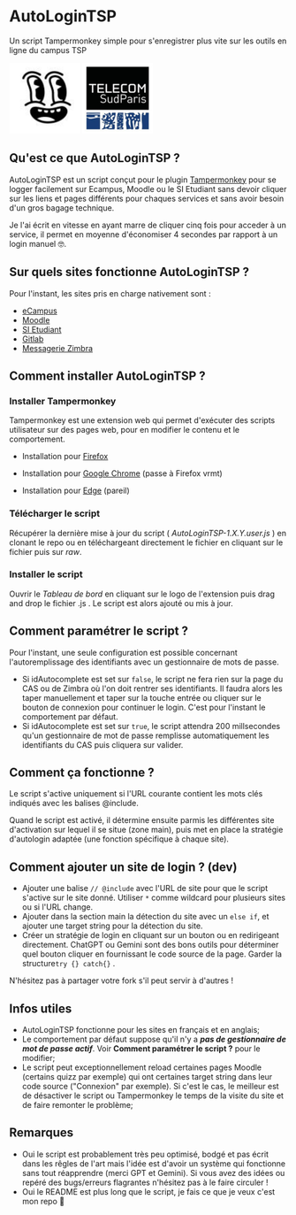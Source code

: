

# AutoLoginTSP

Un script Tampermonkey simple pour s'enregistrer plus vite sur les outils en ligne du campus TSP


![alt text](logo.png)  ![alt text](logo_TSP.png)


## Qu'est ce que AutoLoginTSP ?

AutoLoginTSP est un script conçut pour le plugin [Tampermonkey](https://www.tampermonkey.net/) pour se logger facilement sur Ecampus, Moodle ou le SI Etudiant sans devoir cliquer sur les liens et pages différents pour chaques services et sans avoir besoin d'un gros bagage technique.

Je l'ai écrit en vitesse en ayant marre de cliquer cinq fois pour acceder à un service, il permet en moyenne d'économiser 4 secondes par rapport à un login manuel 🤓. 

## Sur quels sites fonctionne AutoLoginTSP ?
Pour l'instant, les sites pris en charge nativement sont :
- [eCampus](https://ecampus.imtbs-tsp.eu/)
- [Moodle](https://moodle.imtbs-tsp.eu/)
- [SI Etudiant](https://si-etudiants.imtbs-tsp.eu/)
- [Gitlab](https://gitlabens.imtbs-tsp.eu/)
- [Messagerie Zimbra](https://z.imt.fr/)


## Comment installer AutoLoginTSP ?
### Installer Tampermonkey 
Tampermonkey est une extension web qui permet d'exécuter des scripts utilisateur sur des pages web, pour en modifier le contenu et le comportement. 

- Installation pour [Firefox](https://addons.mozilla.org/en-US/firefox/addon/tampermonkey/)

- Installation pour [Google Chrome](https://chromewebstore.google.com/detail/tampermonkey/dhdgffkkebhmkfjojejmpbldmpobfkfo?hl=fr) (passe à Firefox vrmt)

- Installation pour [Edge](https://microsoftedge.microsoft.com/addons/detail/tampermonkey/iikmkjmpaadaobahmlepeloendndfphd) (pareil)

### Télécharger le script
Récupérer la dernière mise à jour du script ( *AutoLoginTSP-1.X.Y.user.js* ) en clonant le repo ou en téléchargeant directement le fichier en cliquant sur le fichier puis sur *raw*.

### Installer le script
Ouvrir le *Tableau de bord* en cliquant sur le logo de l'extension puis drag and drop le fichier .js . Le script est alors ajouté ou mis à jour. 

## Comment paramétrer le script ?
Pour l'instant, une seule configuration est possible concernant l'autoremplissage des identifiants avec un gestionnaire de mots de passe.

- Si idAutocomplete est set sur `false`, le script ne fera rien sur la page du CAS ou de Zimbra où l'on doit rentrer ses identifiants. Il faudra alors les taper manuellement et taper sur la touche entrée ou cliquer sur le bouton de connexion pour continuer le login. C'est pour l'instant le comportement par défaut.
- Si idAutocomplete est set sur `true`, le script attendra 200 millsecondes qu'un gestionnaire de mot de passe remplisse automatiquement les identifiants du CAS puis cliquera sur valider.

## Comment ça fonctionne ?
Le script s'active uniquement si l'URL courante contient les mots clés indiqués avec les balises @include. 

Quand le script est activé, il détermine ensuite parmis les différentes site d'activation sur lequel il se situe (zone main), puis met en place la stratégie d'autologin adaptée (une fonction spécifique à chaque site).

## Comment ajouter un site de login ? (dev)

- Ajouter une balise `// @include` avec l'URL de site pour que le script s'active sur le site donné. Utiliser `*` comme wildcard pour plusieurs sites ou si l'URL change. 
- Ajouter dans la section main la détection du site avec un `else if`, et ajouter une target string pour la détection du site.
- Créer un stratégie de login en cliquant sur un bouton ou en redirigeant directement. ChatGPT ou  Gemini sont des bons outils pour déterminer quel bouton cliquer en fournissant le code source de la page. Garder la structure`try {} catch{}` .

N'hésitez pas à partager votre fork s'il peut servir à d'autres !

## Infos utiles

- AutoLoginTSP fonctionne pour les sites en français et en anglais;
- Le comportement par défaut suppose qu'il n'y a ***pas de gestionnaire de mot de passe actif***. Voir **Comment paramétrer le script ?** pour le modifier;
- Le script peut exceptionnellement reload certaines pages Moodle (certains quizz par exemple) qui ont certaines target string dans leur code source ("Connexion" par exemple). Si c'est le cas, le meilleur est de désactiver le script ou Tampermonkey le temps de la visite du site et de faire remonter le problème;


## Remarques

- Oui le script est probablement très peu optimisé, bodgé et pas écrit dans les rêgles de l'art mais l'idée est d'avoir un système qui fonctionne sans tout réapprendre (merci GPT et Gemini). Si vous avez des idées ou repéré des bugs/erreurs flagrantes n'hésitez pas à le faire circuler !
- Oui le README est plus long que le script, je fais ce que je veux c'est mon repo 💅
